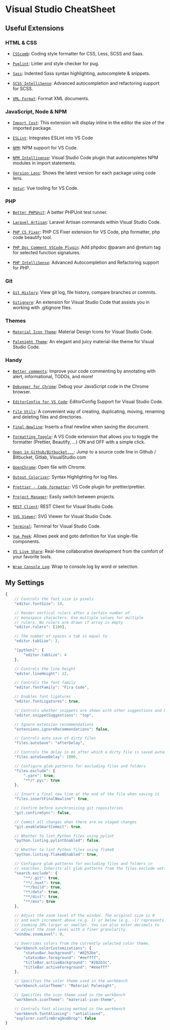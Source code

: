 # Visual Studio CheatSheet

## Useful Extensions

### HTML & CSS

-   [`CSScomb`](https://marketplace.visualstudio.com/items?itemName=mrmlnc.vscode-csscomb): Coding style formatter for CSS, Less, SCSS and Saas.

-   [`Puglint`](https://marketplace.visualstudio.com/items?itemName=mrmlnc.vscode-puglint): Linter and style checker for pug.

-   [`Sass`](https://marketplace.visualstudio.com/items?itemName=Syler.sass-indented): Indented Sass syntax highlighting, autocomplete & snippets.

-   [`SCSS IntelliSense`](https://marketplace.visualstudio.com/items?itemName=mrmlnc.vscode-scss): Advanced autocompletion and refactoring support for SCSS.

-   [`XML Format`](https://marketplace.visualstudio.com/items?itemName=mikeburgh.xml-format): Format XML documents.

### JavaScript, Node & NPM

-   [`Import Cost`](https://marketplace.visualstudio.com/items?itemName=wix.vscode-import-cost): This extension will display inline in the editor the size of the imported package.

-   [`ESLint`](https://marketplace.visualstudio.com/items?itemName=dbaeumer.vscode-eslint): Integrates ESLint into VS Code

-   [`NPM`](https://marketplace.visualstudio.com/items?itemName=eg2.vscode-npm-script): NPM support for VS Code.

-   [`NPM Intellisense`](https://marketplace.visualstudio.com/items?itemName=christian-kohler.npm-intellisense): Visual Studio Code plugin that autocompletes NPM modules in import statements.

-   [`Version Lens`](https://marketplace.visualstudio.com/items?itemName=pflannery.vscode-versionlens): Shows the latest version for each package using code lens.

-   [`Vetur`](https://marketplace.visualstudio.com/items?itemName=octref.vetur): Vue tooling for VS Code.

### PHP

-   [`Better PHPUnit`](https://marketplace.visualstudio.com/items?itemName=calebporzio.better-phpunit): A better PHPUnit test runner.

-   [`Laravel Artisan`](https://marketplace.visualstudio.com/items?itemName=ryannaddy.laravel-artisan): Laravel Artisan commands within Visual Studio Code.

-   [`PHP CS Fixer`](https://marketplace.visualstudio.com/items?itemName=junstyle.php-cs-fixer): PHP CS Fixer extension for VS Code, php formatter, php code beautify tool.

-   [`PHP Doc Comment VSCode Plugin`](https://marketplace.visualstudio.com/items?itemName=rexshi.phpdoc-comment-vscode-plugin): Add phpdoc @param and @return tag for selected function signatures.

-   [`PHP IntelliSense`](https://marketplace.visualstudio.com/items?itemName=felixfbecker.php-intellisense): Advanced Autocompletion and Refactoring support for PHP.

### Git

-   [`Git History`](https://marketplace.visualstudio.com/items?itemName=donjayamanne.githistory): View git log, file history, compare branches or commits.

-   [`Gitignore`](https://marketplace.visualstudio.com/items?itemName=codezombiech.gitignore): An extension for Visual Studio Code that assists you in working with .gitignore files.

### Themes

-   [`Material Icon Theme`](https://marketplace.visualstudio.com/items?itemName=PKief.material-icon-theme): Material Design Icons for Visual Studio Code.

-   [`Palenight Theme`](https://marketplace.visualstudio.com/items?itemName=whizkydee.material-palenight-theme): An elegant and juicy material-like theme for Visual Studio Code.

### Handy

-   [`Better comments`](https://marketplace.visualstudio.com/items?itemName=aaron-bond.better-comments): Improve your code commenting by annotating with alert, informational, TODOs, and more!

-   [`Debugger for Chrome`](https://marketplace.visualstudio.com/items?itemName=msjsdiag.debugger-for-chrome): Debug your JavaScript code in the Chrome browser.

-   [`EditorConfig for VS Code`](https://marketplace.visualstudio.com/items?itemName=EditorConfig.EditorConfig): EditorConfig Support for Visual Studio Code.

-   [`File Utils`](https://marketplace.visualstudio.com/items?itemName=sleistner.vscode-fileutils): A convenient way of creating, duplicating, moving, renaming and deleting files and directories.

-   [`Final-Newline`](https://marketplace.visualstudio.com/items?itemName=samverschueren.final-newline): Inserts a final newline when saving the document.

-   [`Formatting Toggle`](https://marketplace.visualstudio.com/items?itemName=tombonnike.vscode-status-bar-format-toggle): A VS Code extension that allows you to toggle the formatter (Prettier, Beautify, …) ON and OFF with a simple click.

-   [`Open in Github/Bitbucket...`](https://marketplace.visualstudio.com/items?itemName=ziyasal.vscode-open-in-github): Jump to a source code line in Github / Bitbucket, Gitlab, VisualStudio.com

-   [`OpenChrome`](https://marketplace.visualstudio.com/items?itemName=huazaierli.openchrome&ssr=false#overview): Open file with Chrome.

-   [`Output Colorizer`](https://marketplace.visualstudio.com/items?itemName=IBM.output-colorizer): Syntax Highlighting for log files.

-   [`Prettier - Code formatter`](https://marketplace.visualstudio.com/items?itemName=esbenp.prettier-vscode): VS Code plugin for prettier/prettier.

-   [`Project Manager`](https://marketplace.visualstudio.com/items?itemName=alefragnani.project-manager): Easily switch between projects.

-   [`REST Client`](https://marketplace.visualstudio.com/items?itemName=humao.rest-client): REST Client for Visual Studio Code.

-   [`SVG Viewer`](https://marketplace.visualstudio.com/items?itemName=cssho.vscode-svgviewer): SVG Viewer for Visual Studio Code.

-   [`Terminal`](https://marketplace.visualstudio.com/items?itemName=formulahendry.terminal): Terminal for Visual Studio Code.

-   [`Vue Peek`](https://marketplace.visualstudio.com/items?itemName=dariofuzinato.vue-peek): Allows peek and goto definition for Vue single-file components.

-   [`VS Live Share`](https://marketplace.visualstudio.com/items?itemName=MS-vsliveshare.vsliveshare): Real-time collaborative development from the comfort of your favorite tools.

-   [`Wrap Console Log`](https://marketplace.visualstudio.com/items?itemName=midnightsyntax.vscode-wrap-console-log): Wrap to console.log by word or selection.

## My Settings

```javascript
{
    // Controls the font size in pixels
    "editor.fontSize": 14,

    // Render vertical rulers after a certain number of
    // monospace characters. Use multiple values for multiple
    // rulers. No rulers are drawn if array is empty
    "editor.rulers": [100],

    // The number of spaces a tab is equal to
    "editor.tabSize": 2,

    "[python]": {
        "editor.tabSize": 4
    },

    // Controls the line height
    "editor.lineHeight": 22,

    // Controls the font family
    "editor.fontFamily": "Fira Code",

    // Enables font ligatures
    "editor.fontLigatures": true,

    // Controls whether snippets are shown with other suggestions and how they are sorted.
    "editor.snippetSuggestions": "top",

    // Ignore extension recommendations
    "extensions.ignoreRecommendations": false,

    // Controls auto save of dirty files
    "files.autoSave": "afterDelay",

    // Controls the delay in ms after which a dirty file is saved automatically
    "files.autoSaveDelay": 1000,

    // Configure glob patterns for excluding files and folders
    "files.exclude": {
        ".yarn": true,
        "**/*.pyc": true
    },

    // Insert a final new line at the end of the file when saving it
    "files.insertFinalNewline": true,

    // Confirm before synchronizing git repositories
    "git.confirmSync": false,

    // Commit all changes when there are no staged changes
    "git.enableSmartCommit": true,

    // Whether to lint Python files using pylint
    "python.linting.pylintEnabled": false,

    // Whether to lint Python files using flake8
    "python.linting.flake8Enabled": true,

    // Configure glob patterns for excluding files and folders in
    // searches. Inherits all glob patterns from the files.exclude setting.
    "search.exclude": {
        "**/.git": true,
        "**/.nuxt": true,
        "**/build": true,
        "**/data": true,
        "**/dist": true,
        "**/env": true
    },

    // Adjust the zoom level of the window. The original size is 0
    // and each increment above (e.g. 1) or below (e.g. -1) represents
    // zooming 20% larger or smaller. You can also enter decimals to
    // adjust the zoom level with a finer granularity.
    "window.zoomLevel": 0,

    // Overrides colors from the currently selected color theme.
    "workbench.colorCustomizations": {
        "statusBar.background": "#8252be",
        "statusBar.foreground": "#eeffff",
        "titleBar.activeBackground": "#282b3c",
        "titleBar.activeForeground": "#eeefff"
    },

    // Specifies the color theme used in the workbench
    "workbench.colorTheme": "Material Palenight",

    // Specifies the icon theme used in the workbench
    "workbench.iconTheme": "material-icon-theme",

    // Controls font aliasing method in the workbench
    "workbench.fontAliasing": "antialiased",
    "explorer.confirmDragAndDrop": false
}
```
